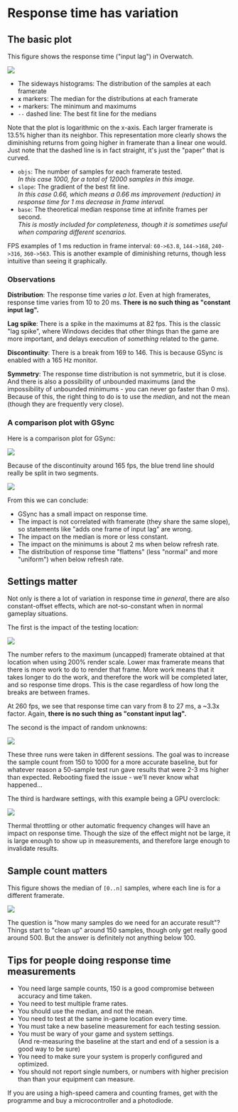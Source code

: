 
Response time has variation
===========================

The basic plot
--------------

This figure shows the response time ("input lag") in Overwatch. 

<img src="../assets/01-nvidia-reflex/001-baseline.png">

 - The sideways histograms: The distribution of the samples at each framerate
 - **`x`** markers: The median for the distributions at each framerate
 - `+` markers: The minimum and maximums
 - `--` dashed line: The best fit line for the medians
 
Note that the plot is logarithmic on the x-axis. Each larger framerate is 13.5% higher than its neighbor. This representation more clearly shows the diminishing returns from going higher in framerate than a linear one would. Just note that the dashed line is in fact straight, it's just the "paper" that is curved.

 - `objs`: The number of samples for each framerate tested.  
   *In this case 1000, for a total of 12000 samples in this image.*
 - `slope`: The gradient of the best fit line.  
   *In this case 0.66, which means a 0.66 ms improvement (reduction) in response time for 1 ms decrease in frame interval.* 
 - `base`: The theoretical median response time at infinite frames per second.  
   *This is mostly included for completeness, though it is sometimes useful when comparing different scenarios.*
   
FPS examples of 1 ms reduction in frame interval: `60->63.8`, `144->168`, `240->316`, `360->563`. This is another example of diminishing returns, though less intuitive than seeing it graphically.

### Observations

**Distribution**: The response time varies *a lot*. Even at high framerates, response time varies from 10 to 20 ms. **There is no such thing as "constant input lag".**

**Lag spike**: There is a spike in the maximums at 82 fps. This is the classic "lag spike", where Windows decides that other things than the game are more important, and delays execution of *something* related to the game.

**Discontinuity**: There is a break from 169 to 146. This is because GSync is enabled with a 165 Hz monitor.

**Symmetry**: The response time distribution is not symmetric, but it is close. And there is also a possibility of unbounded maximums (and the impossibility of unbounded minimums - you can never go faster than 0 ms). Because of this, the right thing to do is to use the *median*, and not the mean (though they are frequently very close).

### A comparison plot with GSync

Here is a comparison plot for GSync:

<img src="../assets/01-nvidia-reflex/005-gsync.png">

Because of the discontinuity around 165 fps, the blue trend line should really be split in two segments. 

<img src="../assets/01-nvidia-reflex/006-gsync-split-fps-range.png">

From this we can conclude:

 - GSync has a small impact on response time.
 - The impact is not correlated with framerate (they share the same slope), so statements like "adds one frame of input lag" are wrong.
 - The impact on the median is more or less constant.
 - The impact on the minimums is about 2 ms when below refresh rate.
 - The distribution of response time "flattens" (less "normal" and more "uniform") when below refresh rate.

Settings matter
---------------

Not only is there a lot of variation in response time *in general*, there are also constant-offset effects, which are not-so-constant when in normal gameplay situations.

The first is the impact of the testing location:

<img src="../assets/01-nvidia-reflex/002-different-locations.png">

The number refers to the maximum (uncapped) framerate obtained at that location when using 200% render scale. Lower max framerate means that there is more work to do to render that frame. More work means that it takes longer to do the work, and therefore the work will be completed later, and so response time drops. This is the case regardless of how long the breaks are between frames.

At 260 fps, we see that response time can vary from 8 to 27 ms, a ~3.3x factor. Again, **there is no such thing as "constant input lag".**

The second is the impact of random unknowns:

<img src="../assets/01-nvidia-reflex/003-different-sessions.png">

These three runs were taken in different sessions. The goal was to increase the sample count from 150 to 1000 for a more accurate baseline, but for whatever reason a 50-sample test run gave results that were 2-3 ms higher than expected. Rebooting fixed the issue - we'll never know what happened...

The third is hardware settings, with this example being a GPU overclock:

<img src="../assets/01-nvidia-reflex/004-gpu-overclock.png">

Thermal throttling or other automatic frequency changes will have an impact on response time. Though the size of the effect might not be large, it is large enough to show up in measurements, and therefore large enough to invalidate results.

Sample count matters
--------------------

This figure shows the median of `[0..n]` samples, where each line is for a different framerate.

<img src="../assets/00-cables-and-inputs/007-response-time-median-vs.-num-samples.png">

The question is "how many samples do we need for an accurate result"? Things start to "clean up" around 150 samples, though only get really good around 500. But the answer is definitely not anything below 100.


Tips for people doing response time measurements
------------------------------------------------

 - You need large sample counts, 150 is a good compromise between accuracy and time taken.
 - You need to test multiple frame rates.
 - You should use the median, and not the mean.
 - You need to test at the same in-game location every time.
 - You must take a new baseline measurement for each testing session.
 - You must be wary of your game and system settings.  
   (And re-measuring the baseline at the start and end of a session is a good way to be sure)
 - You need to make sure your system is properly configured and optimized.
 - You should not report single numbers, or numbers with higher precision than than your equipment can measure.
 
If you are using a high-speed camera and counting frames, get with the programme and buy a microcontroller and a photodiode.